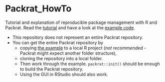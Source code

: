 # Packrat_HowTo

Tutorial and explanation of reproducible package management with R and Packrat. Read the [tutorial](./Tutorial.md) and have a look at the [example code](./Packrat_HowTo.R).

* This repository does not represent an entire Packrat repository. 
* You can get the entire Packrat repository by 
  * copying [the example](./Packrat_HowTo.R) to a local R project (*not recommended* - Packrat might expect another folder structure),
  * cloning the repository into a local folder.
  * Then work through the example. ```packrat::init()``` should be enough to build the Packrat repository.
  * Using the GUI in RStudio should also work.
